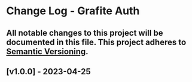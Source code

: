# Change Log - Grafite Auth
All notable changes to this project will be documented in this file.
This project adheres to [Semantic Versioning](http://semver.org/).
----

## [v1.0.0] - 2023-04-25
